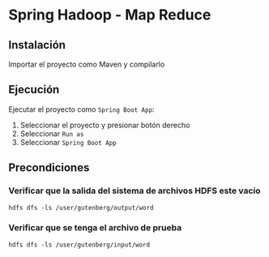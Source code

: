 # Spring Hadoop - Map Reduce 

## Instalación

Importar el proyecto como Maven y compilarlo

## Ejecución

Ejecutar el proyecto como `Spring Boot App`:

1. Seleccionar el proyecto y presionar botón derecho
2. Seleccionar `Run as`
3. Seleccionar `Spring Boot App`

## Precondiciones

### Verificar que la salida del sistema de archivos HDFS este vacío

```
hdfs dfs -ls /user/gutenberg/output/word 
```

### Verificar que se tenga el archivo de prueba
```
hdfs dfs -ls /user/gutenberg/input/word 
```

